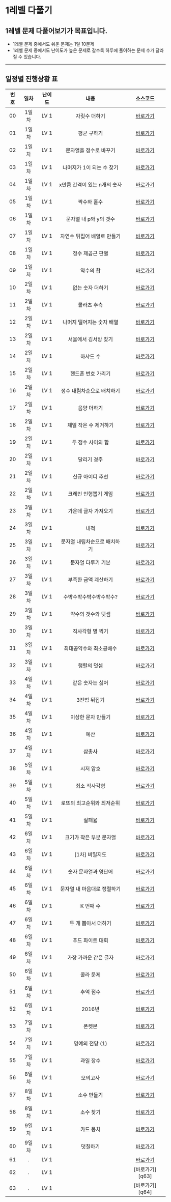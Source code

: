 # 1레벨 다풀기

## 1레벨 문제 다풀어보기가 목표입니다.

- 1레벨 문제 중에서도 쉬운 문제는 1일 10문제
- 1레벨 문제 중에서도 난이도가 높은 문제로 갈수록 하루에 풀이하는 문제 수가 달라질 수 있습니다.

---

## 일정별 진행상황 표

| 번호 | 일차  | 난이도 |             내용             |    소스코드     |
| :--: | :---: | :----: | :--------------------------: | :-------------: |
|  00  | 1일차 |  LV 1  |        자릿수 더하기         | [바로가기][q1]  |
|  01  | 1일차 |  LV 1  |         평균 구하기          | [바로가기][q2]  |
|  02  | 1일차 |  LV 1  |    문자열을 정수로 바꾸기    | [바로가기][q3]  |
|  03  | 1일차 |  LV 1  |  나머지가 1이 되는 수 찾기   | [바로가기][q4]  |
|  04  | 1일차 |  LV 1  | x만큼 간격이 있는 n개의 숫자 | [바로가기][q5]  |
|  05  | 1일차 |  LV 1  |         짝수와 홀수          | [바로가기][q6]  |
|  06  | 1일차 |  LV 1  |    문자열 내 p와 y의 갯수    | [바로가기][q7]  |
|  07  | 1일차 |  LV 1  | 자연수 뒤집어 배열로 만들기  | [바로가기][q8]  |
|  08  | 1일차 |  LV 1  |       정수 제곱근 판별       | [바로가기][q9]  |
|  09  | 1일차 |  LV 1  |          약수의 합           | [바로가기][q10] |
|  10  | 2일차 |  LV 1  |       없는 숫자 더하기       | [바로가기][q11] |
|  11  | 2일차 |  LV 1  |         콜라츠 추측          | [바로가기][q12] |
|  12  | 2일차 |  LV 1  |  나머지 떨어지는 숫자 배열   | [바로가기][q13] |
|  13  | 2일차 |  LV 1  |     서울에서 김서방 찾기     | [바로가기][q14] |
|  14  | 2일차 |  LV 1  |          하샤드 수           | [바로가기][q15] |
|  15  | 2일차 |  LV 1  |      핸드폰 번호 가리기      | [바로가기][q16] |
|  16  | 2일차 |  LV 1  |  정수 내림차순으로 배치하기  | [바로가기][q17] |
|  17  | 2일차 |  LV 1  |         음양 더하기          | [바로가기][q18] |
|  18  | 2일차 |  LV 1  |    제일 작은 수 제거하기     | [바로가기][q19] |
|  19  | 2일차 |  LV 1  |      두 정수 사이의 합       | [바로가기][q20] |
|  20  | 2일차 |  LV 1  |         달리기 경주          | [바로가기][q21] |
|  21  | 2일차 |  LV 1  |       신규 아이디 추천       | [바로가기][q22] |
|  22  | 2일차 |  LV 1  |     크레인 인형뽑기 게임     | [바로가기][q23] |
|  23  | 3일차 |  LV 1  |     가운데 글자 가져오기     | [바로가기][q24] |
|  24  | 3일차 |  LV 1  |             내적             | [바로가기][q25] |
|  25  | 3일차 |  LV 1  | 문자열 내림차순으로 배치하기 | [바로가기][q26] |
|  26  | 3일차 |  LV 1  |      문자열 다루기 기본      | [바로가기][q27] |
|  27  | 3일차 |  LV 1  |     부족한 금액 계산하기     | [바로가기][q28] |
|  28  | 3일차 |  LV 1  |   수박수박수박수박수박수?    | [바로가기][q29] |
|  29  | 3일차 |  LV 1  |      약수의 갯수와 덧셈      | [바로가기][q30] |
|  30  | 3일차 |  LV 1  |       직사각형 별 찍기       | [바로가기][q31] |
|  31  | 3일차 |  LV 1  |   최대공약수와 최소공배수    | [바로가기][q32] |
|  32  | 3일차 |  LV 1  |         행렬의 덧셈          | [바로가기][q33] |
|  33  | 4일차 |  LV 1  |       같은 숫자는 싫어       | [바로가기][q34] |
|  34  | 4일차 |  LV 1  |         3진법 뒤집기         | [바로가기][q35] |
|  35  | 4일차 |  LV 1  |      이상한 문자 만들기      | [바로가기][q36] |
|  36  | 4일차 |  LV 1  |             예산             | [바로가기][q37] |
|  37  | 4일차 |  LV 1  |            삼총사            | [바로가기][q38] |
|  38  | 5일차 |  LV 1  |          시저 암호           | [바로가기][q39] |
|  39  | 5일차 |  LV 1  |        최소 직사각형         | [바로가기][q40] |
|  40  | 5일차 |  LV 1  |  로또의 최고순위와 최저순위  | [바로가기][q41] |
|  41  | 5일차 |  LV 1  |            실패율            | [바로가기][q42] |
|  42  | 6일차 |  LV 1  |   크기가 작은 부분 문자열    | [바로가기][q43] |
|  43  | 6일차 |  LV 1  |        [1차] 비밀지도        | [바로가기][q44] |
|  44  | 6일차 |  LV 1  |     숫자 문자열과 영단어     | [바로가기][q45] |
|  45  | 6일차 |  LV 1  | 문자열 내 마음대로 정렬하기  | [바로가기][q46] |
|  46  | 6일차 |  LV 1  |          K 번째 수           | [바로가기][q47] |
|  47  | 6일차 |  LV 1  |     두 개 뽑아서 더하기      | [바로가기][q48] |
|  48  | 6일차 |  LV 1  |       푸드 파이트 대회       | [바로가기][q49] |
|  49  | 6일차 |  LV 1  |    가장 가까운 같은 글자     | [바로가기][q50] |
|  50  | 6일차 |  LV 1  |          콜라 문제           | [바로가기][q51] |
|  51  | 6일차 |  LV 1  |          추억 점수           | [바로가기][q52] |
|  52  | 6일차 |  LV 1  |            2016년            | [바로가기][q53] |
|  53  | 7일차 |  LV 1  |            폰켓몬            | [바로가기][q54] |
|  54  | 7일차 |  LV 1  |       명예의 전당 (1)        | [바로가기][q55] |
|  55  | 7일차 |  LV 1  |          과일 장수           | [바로가기][q56] |
|  56  | 8일차 |  LV 1  |           모의고사           | [바로가기][q57] |
|  57  | 8일차 |  LV 1  |         소수 만들기          | [바로가기][q58] |
|  58  | 8일차 |  LV 1  |          소수 찾기           | [바로가기][q59] |
|  59  | 9일차 |  LV 1  |          카드 뭉치           | [바로가기][q60] |
|  60  | 9일차 |  LV 1  |           덧칠하기           | [바로가기][q61] |
|  61  |   .   |  LV 1  |                              | [바로가기][q62] |
|  62  |   .   |  LV 1  |                              | [바로가기][q63] |
|  63  |   .   |  LV 1  |                              | [바로가기][q64] |

[q1]: ./%EC%9E%90%EB%A6%BF%EC%88%98%20%EB%8D%94%ED%95%98%EA%B8%B0/
[q2]: ./%ED%8F%89%EA%B7%A0%20%EA%B5%AC%ED%95%98%EA%B8%B0/
[q3]: ./%EB%AC%B8%EC%9E%90%EC%97%B4%EC%9D%84%20%EC%A0%95%EC%88%98%EB%A1%9C%20%EB%B0%94%EA%BE%B8%EA%B8%B0/
[q4]: ./%EB%82%98%EB%A8%B8%EC%A7%80%EA%B0%80%201%EC%9D%B4%20%EB%90%98%EB%8A%94%20%EC%88%98%20%EC%B0%BE%EA%B8%B0/
[q5]: ./x%EB%A7%8C%ED%81%BC%20%EA%B0%84%EA%B2%A9%EC%9D%B4%20%EC%9E%88%EB%8A%94%20n%EA%B0%9C%EC%9D%98%20%EC%88%AB%EC%9E%90/
[q6]: ./%EC%A7%9D%EC%88%98%EC%99%80%20%ED%99%80%EC%88%98/
[q7]: ./%EB%AC%B8%EC%9E%90%EC%97%B4%20%EB%82%B4%20p%EC%99%80%20y%EC%9D%98%20%EA%B0%AF%EC%88%98/
[q8]: ./%EC%9E%90%EC%97%B0%EC%88%98%20%EB%92%A4%EC%A7%91%EC%96%B4%20%EB%B0%B0%EC%97%B4%EB%A1%9C%20%EB%A7%8C%EB%93%A4%EA%B8%B0/
[q9]: ./%EC%A0%95%EC%88%98%20%EC%A0%9C%EA%B3%B1%EA%B7%BC%20%ED%8C%90%EB%B3%84/
[q10]: ./%EC%95%BD%EC%88%98%EC%9D%98%20%ED%95%A9/
[q11]: ./%EC%97%86%EB%8A%94%20%EC%88%AB%EC%9E%90%20%EB%8D%94%ED%95%98%EA%B8%B0/
[q12]: ./%EC%BD%9C%EB%9D%BC%EC%B8%A0%20%EC%B6%94%EC%B8%A1/
[q13]: ./%EB%82%98%EB%A8%B8%EC%A7%80%EA%B0%80%201%EC%9D%B4%20%EB%90%98%EB%8A%94%20%EC%88%98%20%EC%B0%BE%EA%B8%B0/
[q14]: ./%EC%84%9C%EC%9A%B8%EC%97%90%EC%84%9C%20%EA%B9%80%EC%84%9C%EB%B0%A9%20%EC%B0%BE%EA%B8%B0/
[q15]: ./%ED%95%98%EC%83%A4%EB%93%9C%20%EC%88%98/
[q16]: ./%ED%95%B8%EB%93%9C%ED%8F%B0%20%EB%B2%88%ED%98%B8%20%EA%B0%80%EB%A6%AC%EA%B8%B0/
[q17]: ./%EC%A0%95%EC%88%98%20%EB%82%B4%EB%A6%BC%EC%B0%A8%EC%88%9C%EC%9C%BC%EB%A1%9C%20%EB%B0%B0%EC%B9%98%ED%95%98%EA%B8%B0/
[q18]: ./%EC%9D%8C%EC%96%91%20%EB%8D%94%ED%95%98%EA%B8%B0/
[q19]: ./%EC%A0%9C%EC%9D%BC%20%EC%9E%91%EC%9D%80%20%EC%88%98%20%EC%A0%9C%EA%B1%B0%ED%95%98%EA%B8%B0/
[q20]: ./%EB%91%90%20%EC%A0%95%EC%88%98%20%EC%82%AC%EC%9D%B4%EC%9D%98%20%ED%95%A9/
[q21]: ./%EB%8B%AC%EB%A6%AC%EA%B8%B0%20%EA%B2%BD%EC%A3%BC/
[q22]: ./%EC%8B%A0%EA%B7%9C%20%EC%95%84%EC%9D%B4%EB%94%94%20%EC%B6%94%EC%B2%9C/
[q23]: ./%ED%81%AC%EB%A0%88%EC%9D%B8%20%EC%9D%B8%ED%98%95%EB%BD%91%EA%B8%B0%20%EA%B2%8C%EC%9E%84/
[q24]: ./%EA%B0%80%EC%9A%B4%EB%8D%B0%20%EA%B8%80%EC%9E%90%20%EA%B0%80%EC%A0%B8%EC%98%A4%EA%B8%B0/
[q25]: ./%EB%82%B4%EC%A0%81/
[q26]: ./%EB%AC%B8%EC%9E%90%EC%97%B4%20%EB%82%B4%EB%A6%BC%EC%B0%A8%EC%88%9C%EC%9C%BC%EB%A1%9C%20%EB%B0%B0%EC%B9%98%ED%95%98%EA%B8%B0/
[q27]: ./%EB%AC%B8%EC%9E%90%EC%97%B4%20%EB%8B%A4%EB%A3%A8%EA%B8%B0%20%EA%B8%B0%EB%B3%B8/
[q28]: ./%EB%B6%80%EC%A1%B1%ED%95%9C%20%EA%B8%88%EC%95%A1%20%EA%B3%84%EC%82%B0%ED%95%98%EA%B8%B0/
[q29]: ./%EC%88%98%EB%B0%95%EC%88%98%EB%B0%95%EC%88%98%EB%B0%95%EC%88%98%EB%B0%95%EC%88%98%EB%B0%95%EC%88%98/
[q30]: ./%EC%95%BD%EC%88%98%EC%9D%98%20%EA%B0%AF%EC%88%98%EC%99%80%20%EB%8D%A7%EC%85%88/
[q31]: ./%EC%A7%81%EC%82%AC%EA%B0%81%ED%98%95%20%EB%B3%84%EC%B0%8D%EA%B8%B0/
[q32]: ./%EC%B5%9C%EB%8C%80%EA%B3%B5%EC%95%BD%EC%88%98%EC%99%80%20%EC%B5%9C%EC%86%8C%EA%B3%B5%EB%B0%B0%EC%88%98/
[q33]: ./%ED%96%89%EB%A0%AC%EC%9D%98%20%EB%8D%A7%EC%85%88/
[q34]: ./%EA%B0%99%EC%9D%80%20%EC%88%AB%EC%9E%90%EB%8A%94%20%EC%8B%AB%EC%96%B4/
[q35]: ./3%EC%A7%84%EB%B2%95%20%EB%92%A4%EC%A7%91%EA%B8%B0/
[q36]: ./%EC%9D%B4%EC%83%81%ED%95%9C%20%EB%AC%B8%EC%9E%90%20%EB%A7%8C%EB%93%A4%EA%B8%B0/
[q37]: ./%EC%98%88%EC%82%B0/
[q38]: ./%EC%82%BC%EC%B4%9D%EC%82%AC/
[q39]: ./%EC%8B%9C%EC%A0%80%20%EC%95%94%ED%98%B8/
[q40]: ./%EC%B5%9C%EC%86%8C%EC%A7%81%EC%82%AC%EA%B0%81%ED%98%95/
[q41]: ./%EB%A1%9C%EB%98%90%EC%9D%98%20%EC%B5%9C%EA%B3%A0%EC%88%9C%EC%9C%84%EC%99%80%20%EC%B5%9C%EC%A0%80%EC%88%9C%EC%9C%84/
[q42]: ./%EC%8B%A4%ED%8C%A8%EC%9C%A8/
[q43]: ./%ED%81%AC%EA%B8%B0%EA%B0%80%20%EC%9E%91%EC%9D%80%20%EB%B6%80%EB%B6%84%20%EB%AC%B8%EC%9E%90%EC%97%B4/
[q44]: ./%5B1%EC%B0%A8%5D%EB%B9%84%EB%B0%80%EC%A7%80%EB%8F%84/
[q45]: ./%EC%88%AB%EC%9E%90%20%EB%AC%B8%EC%9E%90%EC%97%B4%EA%B3%BC%20%EC%98%81%EB%8B%A8%EC%96%B4/
[q46]: ./%EB%AC%B8%EC%9E%90%EC%97%B4%20%EB%82%B4%20%EB%A7%88%EC%9D%8C%EB%8C%80%EB%A1%9C%20%EC%A0%95%EB%A0%AC%ED%95%98%EA%B8%B0/
[q47]: ./k%EB%B2%88%EC%A7%B8%20%EC%88%98/
[q48]: ./%EB%91%90%20%EA%B0%9C%20%EB%BD%91%EC%95%84%EC%84%9C%20%EB%8D%94%ED%95%98%EA%B8%B0/
[q49]: ./%ED%91%B8%EB%93%9C%20%ED%8C%8C%EC%9D%B4%ED%8A%B8%20%EB%8C%80%ED%9A%8C/
[q50]: ./%EA%B0%80%EC%9E%A5%20%EA%B0%80%EA%B9%8C%EC%9A%B4%20%EA%B0%99%EC%9D%80%20%EA%B8%80%EC%9E%90/
[q51]: ./%EC%BD%9C%EB%9D%BC%EB%AC%B8%EC%A0%9C/
[q52]: ./%EC%B6%94%EC%96%B5%EC%A0%90%EC%88%98/
[q53]: ./2016%EB%85%84/
[q54]: ./%ED%8F%B0%EC%BC%93%EB%AA%AC/
[q55]: ./%EB%AA%85%EC%98%88%EC%9D%98%EC%A0%84%EB%8B%B9(1)/
[q56]: ./%EA%B3%BC%EC%9D%BC%EC%9E%A5%EC%88%98/
[q57]: ./%EB%AA%A8%EC%9D%98%EA%B3%A0%EC%82%AC/
[q58]: ./%EC%86%8C%EC%88%98%20%EB%A7%8C%EB%93%A4%EA%B8%B0/
[q59]: ./%EC%86%8C%EC%88%98%20%EC%B0%BE%EA%B8%B0/
[q60]: ./%EC%B9%B4%EB%93%9C%20%EB%AD%89%EC%B9%98/
[q61]: ./%EB%8D%A7%EC%B9%A0%ED%95%98%EA%B8%B0/
[q62]: ./

